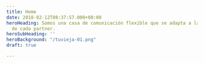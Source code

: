 ```yaml
---
title: Home
date: 2018-02-12T08:37:57.000+00:00
heroHeading: Somos una casa de comunicación flexible que se adapta a las necesidades
  de cada partner.
heroSubHeading: ''
heroBackground: "/tuvieja-01.png"
draft: true

---
```

